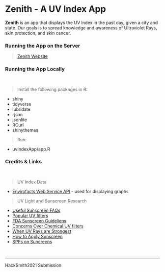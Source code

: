 # Zenith - A UV Index App

**Zenith** is an app that displays the UV Index in the past day, given a city and state. Our goals is to spread knowledge and awareness of Ultraviolet Rays, skin protection, and skin cancer.

### Running the App on the Server

> [Zenith Website](https://elainoz.shinyapps.io/Zenith-UVIndexApp/)

### Running the App Locally

<br />

> Install the following packages in R: 

- shiny
- tidyverse  
- lubridate  
- rjson  
- jsonlite  
- RCurl
- shinythemes

> Run:

- uvIndexApp/app.R


### Credits & Links

<br />

> UV Index Data

- [Envirofacts Web Service API](https://www.epa.gov/enviro/web-services#uvindex) - used for displaying graphs

> UV Light and Sunscreen Research

- [Useful Sunscreen FAQs](https://www.aad.org/public/everyday-care/sun-protection/sunscreen-patients/sunscreen-faqs#:~:text=Apply%20enough%20sunscreen%20to%20cover,the%20top%20of%20your%20head.)
- [Popular UV filters](https://www.healthline.com/health/beauty-skin-care/best-sunscreen-ingredients#TOC_TITLE_HDR_1)
- [FDA Sunscreen Guideliens](https://www.fda.gov/drugs/understanding-over-counter-medicines/sunscreen-how-help-protect-your-skin-sun#ingredients)
- [Concerns Over Chemical UV filters](https://www.ewg.org/sunscreen/report/the-trouble-with-sunscreen-chemicals/)
- [When UV Rays are Strongest](https://www.cancer.org/healthy/be-safe-in-sun/uv-protection.html#:~:text=Time%20of%20day%3A%20UV%20rays,a%20factor%20near%20the%20equator.)
- [How to Apply Sunscreen](https://www.paulaschoice.com/expert-advice/skincare-advice/sunscreen/how-to-apply-sunscreen.html)
- [SPFs on Suncreens](https://labmuffin.com/spf-changes-how-much-sunscreen-use/)

<br />


---
HackSmith2021 Submission
